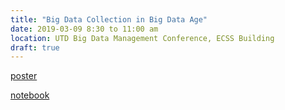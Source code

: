 ```yaml
---
title: "Big Data Collection in Big Data Age"
date: 2019-03-09 8:30 to 11:00 am
location: UTD Big Data Management Conference, ECSS Building
draft: true
---
```

[poster](https://utdallas.app.box.com/v/bdmconf)

[notebook](https://datageneration.org/bdm)
